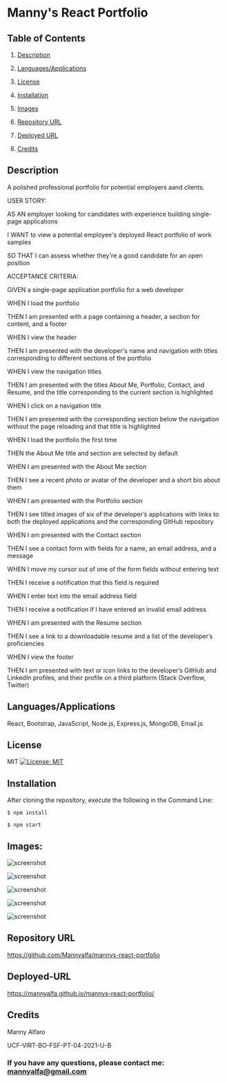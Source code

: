 # Manny's React Portfolio

## Table of Contents
1. [Description](#description)

2. [Languages/Applications](#languages-applications)

3. [License](#license)

4. [Installation](#installation)

5. [Images](#Images)

6. [Repository URL](#repository-url)

7. [Deployed URL](#deployed-url)

8. [Credits](#credits)

## Description

A polished professional portfolio for potential employers aand clients. 

USER STORY: 

AS AN employer looking for candidates with experience building single-page applications

I WANT to view a potential employee's deployed React portfolio of work samples

SO THAT I can assess whether they're a good candidate for an open position

ACCEPTANCE CRITERIA:

GIVEN a single-page application portfolio for a web developer

WHEN I load the portfolio

THEN I am presented with a page containing a header, a section for content, and a footer

WHEN I view the header

THEN I am presented with the developer's name and navigation with titles corresponding to different sections of the portfolio

WHEN I view the navigation titles

THEN I am presented with the titles About Me, Portfolio, Contact, and Resume, and the title corresponding to the current section is highlighted

WHEN I click on a navigation title

THEN I am presented with the corresponding section below the navigation without the page reloading and that title is highlighted

WHEN I load the portfolio the first time

THEN the About Me title and section are selected by default

WHEN I am presented with the About Me section

THEN I see a recent photo or avatar of the developer and a short bio about them

WHEN I am presented with the Portfolio section

THEN I see titled images of six of the developer’s applications with links to both the deployed applications and the corresponding GitHub repository

WHEN I am presented with the Contact section

THEN I see a contact form with fields for a name, an email address, and a message

WHEN I move my cursor out of one of the form fields without entering text

THEN I receive a notification that this field is required

WHEN I enter text into the email address field

THEN I receive a notification if I have entered an invalid email address

WHEN I am presented with the Resume section

THEN I see a link to a downloadable resume and a list of the developer’s proficiencies

WHEN I view the footer

THEN I am presented with text or icon links to the developer’s GitHub and LinkedIn profiles, and their profile on a third platform (Stack Overflow, Twitter) 

## Languages/Applications

React, Bootstrap, JavaScript, Node.js, Express.js, MongoDB, Email.js 


## License
MIT [![License: MIT](https://img.shields.io/badge/License-MIT-yellow.svg)](https://opensource.org/licenses/MIT)

## Installation
After cloning the repository, execute the following in the Command Line:

 	$ npm install

	$ npm start
  
## Images:

![screenshot]()

![screenshot]()

![screenshot]()

![screenshot]()

![screenshot]()

## Repository URL
https://github.com/Mannyalfa/mannys-react-portfolio

## Deployed-URL
https://mannyalfa.github.io/mannys-react-portfolio/
    

## Credits
Manny Alfaro

UCF-VIRT-BO-FSF-PT-04-2021-U-B


### If you have any questions, please contact me: mannyalfa@gmail.com